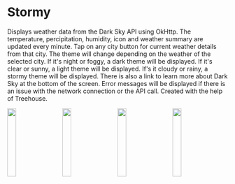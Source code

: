 # Stormy
Displays weather data from the Dark Sky API using OkHttp. The temperature, percipitation, humidity, icon and weather summary are updated every minute. Tap on any city button for current weather details from that city. The theme will change depending on the weather of the selected city. If it's night or foggy, a dark theme will be displayed. If it's clear or sunny, a light theme will be displayed. If's it cloudy or rainy, a stormy theme will be displayed. There is also a link to learn more about Dark Sky at the bottom of the screen. Error messages will be displayed if there is an issue with the network connection or the API call. Created with the help of Treehouse.

<pre>
<img src="1https://github.com/daniel-sm-yu/Stormy/blob/master/StormyREADME/StormyStormy.jpg" width="20%">   <img src="1https://github.com/daniel-sm-yu/Stormy/blob/master/StormyREADME/StormyClear.jpg" width="20%">   <img src="1https://github.com/daniel-sm-yu/Stormy/blob/master/StormyREADME/StormyNight.jpg" width="20%">   <img src="1https://github.com/daniel-sm-yu/Stormy/blob/master/StormyREADME/StormyError.jpg" width="20%">   <img src="1https://github.com/daniel-sm-yu/Stormy/blob/master/StormyREADME/StormyNetwork.jpg" width="20%">
</pre>
